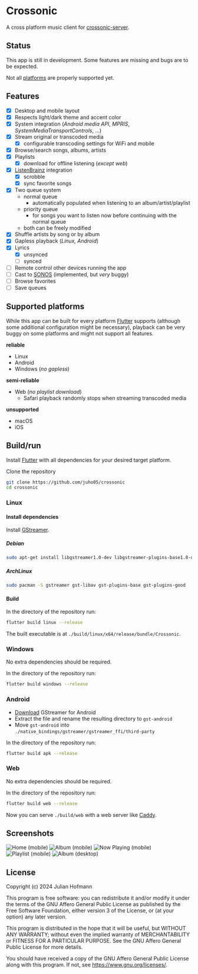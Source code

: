 # Crossonic

A cross platform music client for [crossonic-server](https://github.com/juho05/crossonic-server).

## Status

This app is still in development. Some features are missing and bugs are to be expected.

Not all [platforms](#supported_platforms) are properly supported yet.

## Features

- [x] Desktop and mobile layout
- [x] Respects light/dark theme and accent color
- [x] System integration (*Android media API*, *MPRIS*, *SystemMediaTransportControls*, …)
- [x] Stream original or transcoded media
  - [x] configurable transcoding settings for WiFi and mobile
- [x] Browse/search songs, albums, artists
- [x] Playlists
  - [x] download for offline listening (*except web*)
- [x] [ListenBrainz](https://listenbrainz.org) integration
  - [x] scrobble
  - [x] sync favorite songs
- [x] Two queue system
  - normal queue
    - automatically populated when listening to an album/artist/playlist
  - priority queue
    - for songs you want to listen now before continuing with the normal queue
  - both can be freely modified
- [x] Shuffle artists by song or by album
- [x] Gapless playback (*Linux, Android*)
- [x] Lyrics
  - [x] unsynced
  - [ ] synced
- [ ] Remote control other devices running the app
- [ ] Cast to [SONOS](https://www.sonos.com) (implemented, but *very* buggy)
- [ ] Browse favorites
- [ ] Save queues

## Supported platforms

While this app can be built for every platform [Flutter](https://flutter.dev) supports (although some additional configuration might be necessary), playback can be very buggy on some platforms and might not support all features.

**reliable**
- Linux
- Android
- Windows (*no gapless*)

**semi-reliable**
- Web (*no playlist download*)
  - Safari playback randomly stops when streaming transcoded media

**unsupported**
- macOS
- iOS

## Build/run

Install [Flutter](https://docs.flutter.dev/get-started/install) with all dependencies for your desired target platform.

Clone the repository
```bash
git clone https://github.com/juho05/crossonic
cd crossonic
```

### Linux

#### Install dependencies

Install [GStreamer](https://gstreamer.freedesktop.org/documentation/installing/on-linux.html?gi-language=c).

##### Debian

```bash
sudo apt-get install libgstreamer1.0-dev libgstreamer-plugins-base1.0-dev gstreamer1.0-plugins-good
```

##### ArchLinux

```bash
sudo pacman -S gstreamer gst-libav gst-plugins-base gst-plugins-good
```

#### Build

In the directory of the repository run:

```bash
flutter build linux --release
```

The built executable is at `./build/linux/x64/release/bundle/Crossonic`.

### Windows

No extra dependencies should be required.

In the directory of the repository run:
```bash
flutter build windows --release
```

### Android

- [Download](https://gstreamer.freedesktop.org/data/pkg/android/1.24.10/gstreamer-1.0-android-universal-1.24.10.tar.xz) GStreamer for Android
- Extract the file and rename the resulting directory to `gst-android`
- Move `gst-android` into `./native_bindings/gstreamer/gstreamer_ffi/third-party`

In the directory of the repository run:
```bash
flutter build apk --release
```

### Web

No extra dependencies should be required.

In the directory of the repository run:
```bash
flutter build web --release
```

Now you can serve `./build/web` with a web server like [Caddy](https://caddyserver.com/).

## Screenshots

![Home (mobile)](screenshots/mobile_home.png)
![Album (mobile)](screenshots/mobile_album.png)
![Now Playing (mobile)](screenshots/mobile_now_playing.png)
![Playlist (mobile)](screenshots/mobile_playlist.png)
![Album (desktop)](screenshots/desktop_album.png)

## License

Copyright (c) 2024 Julian Hofmann

This program is free software: you can redistribute it and/or modify
it under the terms of the GNU Affero General Public License as published
by the Free Software Foundation, either version 3 of the License, or
(at your option) any later version.

This program is distributed in the hope that it will be useful,
but WITHOUT ANY WARRANTY; without even the implied warranty of
MERCHANTABILITY or FITNESS FOR A PARTICULAR PURPOSE.  See the
GNU Affero General Public License for more details.

You should have received a copy of the GNU Affero General Public License
along with this program.  If not, see <https://www.gnu.org/licenses/>.